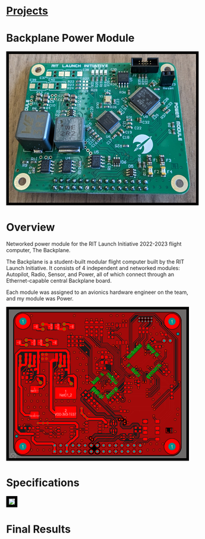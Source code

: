 # [Projects](http://vlarko.com/Projects)
# Backplane Power Module
<img src="/Photos/power mod real2.jpg" height="400" style="border:7px solid black">

# Overview
Networked power module for the RIT Launch Initiative 2022-2023 flight computer, The Backplane. 

The Backplane is a student-built modular flight computer built by the RIT Launch Initiative. It consists of 4 independent and networked modules: Autopilot, Radio, Sensor, and Power, all of which connect through an Ethernet-capable central Backplane board.

Each module was assigned to an avionics hardware engineer on the team, and my module was Power.

<img src="/Photos/power mod altium.png" height="400" style="border:7px solid black">

# Specifications

<img src="/Photos/power mod backplane.jpg" height="400" style="border:7px solid black">

# Final Results
